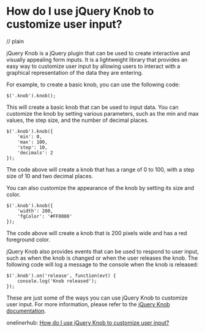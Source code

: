 # How do I use jQuery Knob to customize user input?
// plain

jQuery Knob is a jQuery plugin that can be used to create interactive and visually appealing form inputs. It is a lightweight library that provides an easy way to customize user input by allowing users to interact with a graphical representation of the data they are entering.

For example, to create a basic knob, you can use the following code:

```
$('.knob').knob();
```

This will create a basic knob that can be used to input data. You can customize the knob by setting various parameters, such as the min and max values, the step size, and the number of decimal places.

```
$('.knob').knob({
    'min': 0,
    'max': 100,
    'step': 10,
    'decimals': 2
});
```

The code above will create a knob that has a range of 0 to 100, with a step size of 10 and two decimal places.

You can also customize the appearance of the knob by setting its size and color.

```
$('.knob').knob({
    'width': 200,
    'fgColor': '#FF0000'
});
```

The code above will create a knob that is 200 pixels wide and has a red foreground color.

jQuery Knob also provides events that can be used to respond to user input, such as when the knob is changed or when the user releases the knob. The following code will log a message to the console when the knob is released:

```
$('.knob').on('release', function(evt) {
    console.log('Knob released');
});
```

These are just some of the ways you can use jQuery Knob to customize user input. For more information, please refer to the [jQuery Knob documentation](https://github.com/aterrien/jQuery-Knob).

onelinerhub: [How do I use jQuery Knob to customize user input?](https://onelinerhub.com/jquery/how-do-i-use-jquery-knob-to-customize-user-input)